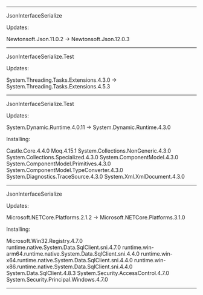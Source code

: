 
***
JsonInterfaceSerialize

Updates:

Newtonsoft.Json.11.0.2 -> Newtonsoft.Json.12.0.3

***
JsonInterfaceSerialize.Test

Updates:

System.Threading.Tasks.Extensions.4.3.0 -> System.Threading.Tasks.Extensions.4.5.3

***
JsonInterfaceSerialize.Test

Updates:

System.Dynamic.Runtime.4.0.11 -> System.Dynamic.Runtime.4.3.0

Installing:

Castle.Core.4.4.0
Moq.4.15.1
System.Collections.NonGeneric.4.3.0
System.Collections.Specialized.4.3.0
System.ComponentModel.4.3.0
System.ComponentModel.Primitives.4.3.0
System.ComponentModel.TypeConverter.4.3.0
System.Diagnostics.TraceSource.4.3.0
System.Xml.XmlDocument.4.3.0

***
JsonInterfaceSerialize

Updates:

Microsoft.NETCore.Platforms.2.1.2 -> Microsoft.NETCore.Platforms.3.1.0

Installing:

Microsoft.Win32.Registry.4.7.0
runtime.native.System.Data.SqlClient.sni.4.7.0
runtime.win-arm64.runtime.native.System.Data.SqlClient.sni.4.4.0
runtime.win-x64.runtime.native.System.Data.SqlClient.sni.4.4.0
runtime.win-x86.runtime.native.System.Data.SqlClient.sni.4.4.0
System.Data.SqlClient.4.8.3
System.Security.AccessControl.4.7.0
System.Security.Principal.Windows.4.7.0

***
